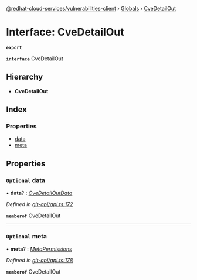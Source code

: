 [@redhat-cloud-services/vulnerabilities-client](../README.md) › [Globals](../globals.md) › [CveDetailOut](cvedetailout.md)

# Interface: CveDetailOut

**`export`** 

**`interface`** CveDetailOut

## Hierarchy

* **CveDetailOut**

## Index

### Properties

* [data](cvedetailout.md#optional-data)
* [meta](cvedetailout.md#optional-meta)

## Properties

### `Optional` data

• **data**? : *[CveDetailOutData](cvedetailoutdata.md)*

*Defined in [git-api/api.ts:172](https://github.com/RedHatInsights/javascript-clients/blob/master/packages/vulnerabilities/git-api/api.ts#L172)*

**`memberof`** CveDetailOut

___

### `Optional` meta

• **meta**? : *[MetaPermissions](metapermissions.md)*

*Defined in [git-api/api.ts:178](https://github.com/RedHatInsights/javascript-clients/blob/master/packages/vulnerabilities/git-api/api.ts#L178)*

**`memberof`** CveDetailOut
